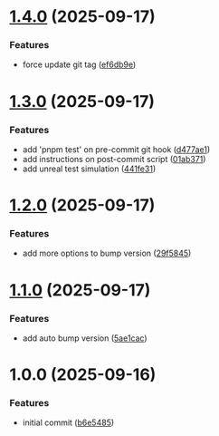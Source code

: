 # [1.4.0](https://github.com/lightzane/learn-conventional-commits/compare/v1.3.0...v1.4.0) (2025-09-17)

### Features

- force update git tag ([ef6db9e](https://github.com/lightzane/learn-conventional-commits/commit/ef6db9e00695d65b5727cc78d9a5ea6c4de1212e))

# [1.3.0](https://github.com/lightzane/learn-conventional-commits/compare/v1.2.0...v1.3.0) (2025-09-17)

### Features

- add 'pnpm test' on pre-commit git hook ([d477ae1](https://github.com/lightzane/learn-conventional-commits/commit/d477ae17f98799841de36ef1b8fa588b824e4c11))
- add instructions on post-commit script ([01ab371](https://github.com/lightzane/learn-conventional-commits/commit/01ab37187bae5a39f7659025ae0b2f19f8a38bf6))
- add unreal test simulation ([441fe31](https://github.com/lightzane/learn-conventional-commits/commit/441fe3180836df916f73de05a1a16c711c6d3337))

# [1.2.0](https://github.com/lightzane/learn-conventional-commits/compare/v1.1.0...v1.2.0) (2025-09-17)

### Features

- add more options to bump version ([29f5845](https://github.com/lightzane/learn-conventional-commits/commit/29f58452d8ce83bff378777e53502b13f8557ed9))

# [1.1.0](https://github.com/lightzane/learn-conventional-commits/compare/v1.0.0...v1.1.0) (2025-09-17)

### Features

- add auto bump version ([5ae1cac](https://github.com/lightzane/learn-conventional-commits/commit/5ae1cac947fcc3b630ba877f37f704d4949ccdcc))

# 1.0.0 (2025-09-16)

### Features

- initial commit ([b6e5485](https://github.com/lightzane/learn-conventional-commits/commit/b6e548527080af715df08daa5aed6f15fe96bfd5))
